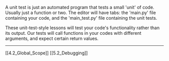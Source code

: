A unit test is  just an automated program that tests a small 'unit' of code.
Usually just a function or two. 
The editor will have tabs: the 'main.py' file  containing your code, and the 
'main_test.py' file containing the unit tests.

These unit-test-style lessons will test your code's functionality  rather than its output.
Our tests will call functions in your codes with different arguments, 
and expect certain  return values.

---
[[4.2_Global_Scope]]
[[5.2_Debugging]] 